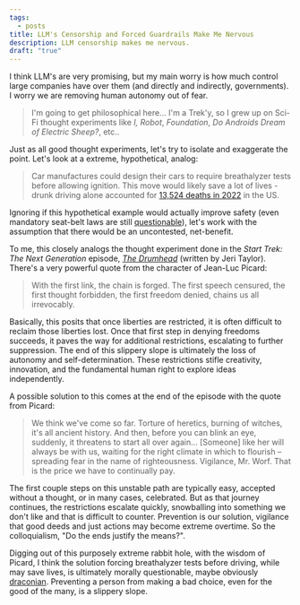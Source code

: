 ```yaml
---
tags:
  - posts
title: LLM's Censorship and Forced Guardrails Make Me Nervous
description: LLM censorship makes me nervous.
draft: "true"
---
```


I think LLM's are very promising, but my main worry is how much control large companies have over them (and directly and indirectly, governments). I worry we are removing human autonomy out of fear.

> I'm going to get philosophical here... I'm a Trek'y, so I grew up on Sci-Fi thought experiments like _I, Robot_, _Foundation_, _Do Androids Dream of Electric Sheep?_, etc..

Just as all good thought experiments, let's try to isolate and exaggerate the point. Let's look at a extreme, hypothetical, analog:

> Car manufactures could design their cars to require breathalyzer tests before allowing ignition. This move would likely save a lot of lives - drunk driving alone accounted for [13,524 deaths in 2022](https://www.nhtsa.gov/risky-driving/drunk-driving) in the US.

Ignoring if this hypothetical example would actually improve safety (even mandatory seat-belt laws are still [questionable](https://skeptics.stackexchange.com/questions/6343/seat-belts-in-cars-save-the-lives-of-occupants-in-cars-but-do-they-lead-to-lowe)), let's work with the assumption that there would be an uncontested, net-benefit.

To me, this closely analogs the thought experiment done in the _Start Trek: The Next Generation_ episode, [*The Drumhead*](https://memory-alpha.fandom.com/wiki/The_Drumhead_(episode)) (written by Jeri Taylor). There's a very powerful quote from the character of Jean-Luc Picard:

> With the first link, the chain is forged. The first speech censured, the first thought forbidden, the first freedom denied, chains us all irrevocably.

Basically, this posits that once liberties are restricted, it is often difficult to reclaim those liberties lost. Once that first step in denying freedoms succeeds, it paves the way for additional restrictions, escalating to further suppression. The end of this slippery slope is ultimately the loss of autonomy and self-determination. These restrictions stifle creativity, innovation, and the fundamental human right to explore ideas independently.

A possible solution to this comes at the end of the episode with the quote from Picard:

> We think we've come so far. Torture of heretics, burning of witches, it's all ancient history. And then, before you can blink an eye, suddenly, it threatens to start all over again... \[Someone\] like her will always be with us, waiting for the right climate in which to flourish – spreading fear in the name of righteousness. Vigilance, Mr. Worf. That is the price we have to continually pay.

The first couple steps on this unstable path are typically easy, accepted without a thought, or in many cases, celebrated. But as that journey continues, the restrictions escalate quickly, snowballing into something we don't like and that is difficult to counter. Prevention is our solution, vigilance that good deeds and just actions may become extreme overtime. So the colloquialism, "Do the ends justify the means?".

Digging out of this purposely extreme rabbit hole, with the wisdom of Picard, I think the solution forcing breathalyzer tests before driving, while may save lives, is ultimately morally questionable, maybe obviously [draconian](https://en.wikipedia.org/wiki/Draconian). Preventing a person from making a bad choice, even for the good of the many, is a slippery slope.
